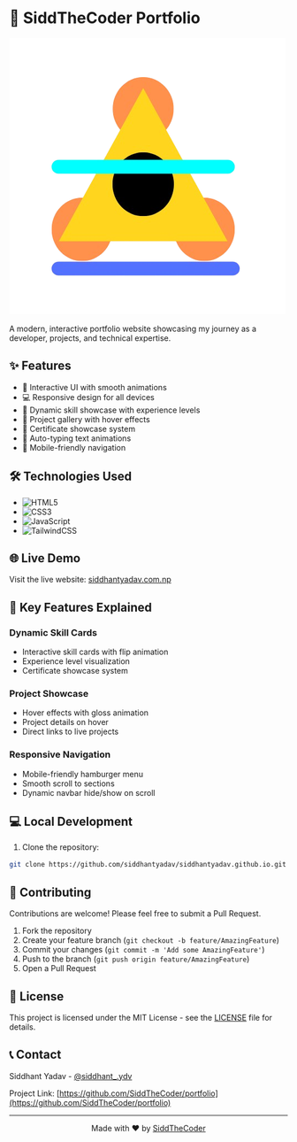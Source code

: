 # 🚀 SiddTheCoder Portfolio

![Portfolio Banner](asset/siddycoddy-no-bg.png)

A modern, interactive portfolio website showcasing my journey as a developer, projects, and technical expertise.

## ✨ Features

- 🎯 Interactive UI with smooth animations
- 💻 Responsive design for all devices
- 🌟 Dynamic skill showcase with experience levels
- 🎨 Project gallery with hover effects
- 📜 Certificate showcase system
- 🔄 Auto-typing text animations
- 📱 Mobile-friendly navigation

## 🛠️ Technologies Used

- ![HTML5](https://img.shields.io/badge/HTML5-E34F26?style=for-the-badge&logo=html5&logoColor=white)
- ![CSS3](https://img.shields.io/badge/CSS3-1572B6?style=for-the-badge&logo=css3&logoColor=white)
- ![JavaScript](https://img.shields.io/badge/JavaScript-F7DF1E?style=for-the-badge&logo=javascript&logoColor=black)
- ![TailwindCSS](https://img.shields.io/badge/Tailwind_CSS-38B2AC?style=for-the-badge&logo=tailwind-css&logoColor=white)

## 🌐 Live Demo

Visit the live website: [siddhantyadav.com.np](https://www.siddhantyadav.com.np)



## 🚀 Key Features Explained

### Dynamic Skill Cards
- Interactive skill cards with flip animation
- Experience level visualization
- Certificate showcase system

### Project Showcase
- Hover effects with gloss animation
- Project details on hover
- Direct links to live projects

### Responsive Navigation
- Mobile-friendly hamburger menu
- Smooth scroll to sections
- Dynamic navbar hide/show on scroll

## 💻 Local Development

1. Clone the repository:

```bash
git clone https://github.com/siddhantyadav/siddhantyadav.github.io.git
```


## 🤝 Contributing

Contributions are welcome! Please feel free to submit a Pull Request.

1. Fork the repository
2. Create your feature branch (`git checkout -b feature/AmazingFeature`)
3. Commit your changes (`git commit -m 'Add some AmazingFeature'`)
4. Push to the branch (`git push origin feature/AmazingFeature`)
5. Open a Pull Request

## 📝 License

This project is licensed under the MIT License - see the [LICENSE](LICENSE) file for details.

## 📞 Contact

Siddhant Yadav - [@siddhant_.ydv](https://www.instagram.com/siddhant_.ydv/)

Project Link: [https://github.com/SiddTheCoder/portfolio](https://github.com/SiddTheCoder/portfolio)

---

<p align="center">Made with ❤️ by <a href="https://www.siddhantyadav.com.np">SiddTheCoder</a></p>